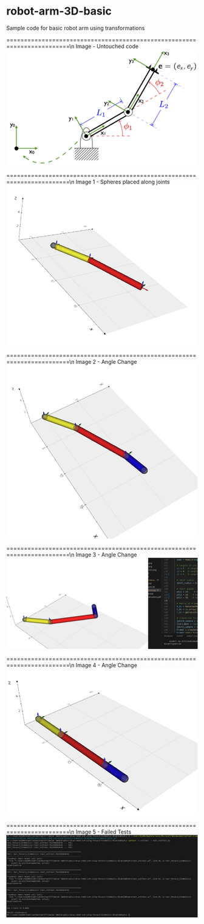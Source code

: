 # robot-arm-3D-basic
Sample code for basic robot arm using transformations 

========================================================================\n
Image - Untouched code
![](Images/robotArm01.png)

========================================================================\n
Image 1 - Spheres placed along joints
![](Images/Image1.png)

========================================================================\n
Image 2 - Angle Change
![](Images/Image2.png)

========================================================================\n
Image 3 - Angle Change
![](Images/Image3.png)

========================================================================\n
Image 4 - Angle Change
![](Images/Image4.png)

========================================================================\n
Image 5 - Failed Tests
![](Images/Image5.png)
